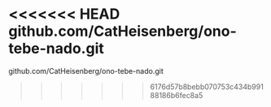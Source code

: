 <<<<<<< HEAD
github.com/CatHeisenberg/ono-tebe-nado.git
=======
github.com/CatHeisenberg/ono-tebe-nado.git
>>>>>>> 6176d57b8bebb070753c434b99188186b6fec8a5
